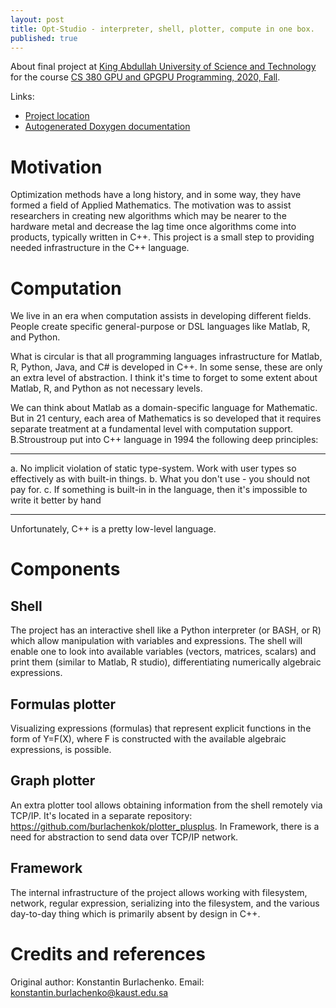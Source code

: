 ```yaml
---
layout: post
title: Opt-Studio - interpreter, shell, plotter, compute in one box.
published: true
---
```

About final project at [King Abdullah University of Science and Technology](https://cemse.kaust.edu.sa/) for the course
[CS 380 GPU and GPGPU Programming, 2020, Fall](https://faculty.kaust.edu.sa/sites/markushadwiger/Pages/CS380.aspx). 

Links:
* [Project location](https://bitbucket.org/konstantin_burlachenko/opt_studio/)
* [Autogenerated Doxygen documentation](https://bitbucket.org/konstantin_burlachenko/opt_studio/src/master/docs/optimization_studio.chm)

# Motivation 

Optimization methods have a long history, and in some way, they have formed a field of Applied Mathematics. The motivation was to assist researchers in creating new algorithms which may be nearer to the hardware metal and decrease the lag time once algorithms come into products, typically written in C++. This project is a small step to providing needed infrastructure in the C++ language.

# Computation
We live in an era when computation assists in developing different fields. People create specific general-purpose or DSL languages like Matlab, R, and Python.

What is circular is that all programming languages infrastructure for Matlab, R, Python, Java, and C# is developed in C++. In some sense, these are only an extra level of abstraction. I think it's time to forget to some extent about Matlab, R, and Python as not necessary levels.

We can think about Matlab as a domain-specific language for Mathematic. But in 21 century, each area of Mathematics is so developed that it requires separate treatment at a fundamental level with computation support. B.Stroustroup put into C++ language in 1994 the following deep principles:

----

a. No implicit violation of static type-system. Work with user types so effectively as with built-in things.
b. What you don't use - you should not pay for.
c. If something is built-in in the language, then it's impossible to write it better by hand

----

Unfortunately, C++ is a pretty low-level language.

# Components

## Shell
The project has an interactive shell like a Python interpreter (or BASH, or R) which allow manipulation with variables and expressions. The shell will enable one to look into available variables (vectors, matrices, scalars) and print them (similar to Matlab, R studio), differentiating numerically algebraic expressions.

## Formulas plotter
Visualizing expressions (formulas) that represent explicit functions in the form of Y=F(X), where F is constructed with the available algebraic expressions, is possible.

## Graph plotter
An extra plotter tool allows obtaining information from the shell remotely via TCP/IP. It's located in a separate repository: https://github.com/burlachenkok/plotter_plusplus.
In Framework, there is a need for abstraction to send data over TCP/IP network.

## Framework

The internal infrastructure of the project allows working with filesystem, network, regular expression, serializing into the filesystem, and the various day-to-day thing which is primarily absent by design in C++.

# Credits and references
Original author: Konstantin Burlachenko. Email: konstantin.burlachenko@kaust.edu.sa
